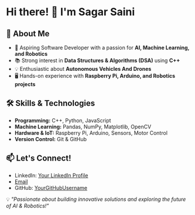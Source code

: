 # Hi there! 👋 I'm Sagar Saini

## 🚀 About Me

- 🎯 Aspiring Software Developer with a passion for **AI, Machine Learning, and Robotics**
- 📚 Strong interest in **Data Structures & Algorithms (DSA)** using **C++**
- 💡 Enthusiastic about **Autonomous Vehicles And Drones**
- 🖥️ Hands-on experience with **Raspberry Pi, Arduino, and Robotics projects**

## 🛠️ Skills & Technologies

- **Programming:** C++, Python, JavaScript
- **Machine Learning:** Pandas, NumPy, Matplotlib, OpenCV
- **Hardware & IoT:** Raspberry Pi, Arduino, Sensors, Motor Control
- **Version Control:** Git & GitHub

## 📫 Let's Connect!

- LinkedIn: [Your LinkedIn Profile](#sagar-saini-621b8a307)
- [Email](mailto:sagarsaini9531@gmail.com)
- GitHub: [YourGitHubUsername](https://github.com/YourGitHubUsername)

💡 _"Passionate about building innovative solutions and exploring the future of AI & Robotics!"_
